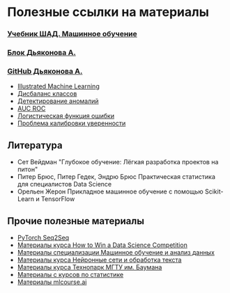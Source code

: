 # Полезные ссылки на материалы

### [Учебник ШАД. Машинное обучение](https://academy.yandex.ru/handbook/ml)
### [Блок Дьяконова А.](https://alexanderdyakonov.wordpress.com/)
### [GitHub Дьяконова А.](https://github.com/Dyakonov)

- [Illustrated Machine Learning](https://illustrated-machine-learning.github.io/)
- [Дисбаланс классов](https://alexanderdyakonov.wordpress.com/2021/05/27/imbalance/)
- [Детектирование аномалий](https://alexanderdyakonov.wordpress.com/2017/04/19/%d0%bf%d0%be%d0%b8%d1%81%d0%ba-%d0%b0%d0%bd%d0%be%d0%bc%d0%b0%d0%bb%d0%b8%d0%b9-anomaly-detection/)
- [AUC ROC](https://alexanderdyakonov.wordpress.com/?s=AUC+ROC)
- [Логистическая функция ошибки](https://alexanderdyakonov.wordpress.com/2018/03/12/%d0%bb%d0%be%d0%b3%d0%b8%d1%81%d1%82%d0%b8%d1%87%d0%b5%d1%81%d0%ba%d0%b0%d1%8f-%d1%84%d1%83%d0%bd%d0%ba%d1%86%d0%b8%d1%8f-%d0%be%d1%88%d0%b8%d0%b1%d0%ba%d0%b8/)
- [Проблема калибровки уверенности](https://alexanderdyakonov.wordpress.com/2020/03/27/%d0%bf%d1%80%d0%be%d0%b1%d0%bb%d0%b5%d0%bc%d0%b0-%d0%ba%d0%b0%d0%bb%d0%b8%d0%b1%d1%80%d0%be%d0%b2%d0%ba%d0%b8-%d1%83%d0%b2%d0%b5%d1%80%d0%b5%d0%bd%d0%bd%d0%be%d1%81%d1%82%d0%b8/)


## Литература

- Сет Вейдман "Глубокое обучение: Лёгкая разработка проектов на питон"
- Питер Брюс, Питер Гедек, Эндрю Брюс Практическая статистика для специалистов Data Science
- Орельен Жерон Прикладное машинное обучение с помощью Scikit-Learn и TensorFlow

## Прочие полезные материалы

- [PyTorch Seq2Seq](https://github.com/RomanSafronenkov/pytorch-seq2seq)
- [Материалы курса How to Win a Data Science Competition](https://github.com/RomanSafronenkov/ds_stuff/tree/main/Different%20courses/How%20to%20Win%20a%20Data%20Science%20Competition)
- [Материалы специализации Машинное обучение и анализ данных](https://github.com/RomanSafronenkov/ds_stuff/tree/main/Different%20courses/%D0%A1%D0%BF%D0%B5%D1%86%D0%B8%D0%B0%D0%BB%D0%B8%D0%B7%D0%B0%D1%86%D0%B8%D1%8F.%20%D0%9C%D0%B0%D1%88%D0%B8%D0%BD%D0%BD%D0%BE%D0%B5%20%D0%BE%D0%B1%D1%83%D1%87%D0%B5%D0%BD%D0%B8%D0%B5%20%D0%B8%20%D0%B0%D0%BD%D0%B0%D0%BB%D0%B8%D0%B7%20%D0%B4%D0%B0%D0%BD%D0%BD%D1%8B%D1%85)
- [Материалы курса Нейронные сети и обработка текста](https://github.com/RomanSafronenkov/ds_stuff/tree/main/Different%20courses/%D0%9D%D0%B5%D0%B9%D1%80%D0%BE%D0%BD%D0%BD%D1%8B%D0%B5%20%D1%81%D0%B5%D1%82%D0%B8%20%D0%B8%20%D0%BE%D0%B1%D1%80%D0%B0%D0%B1%D0%BE%D1%82%D0%BA%D0%B0%20%D1%82%D0%B5%D0%BA%D1%81%D1%82%D0%B0)
- [Материалы курса Технопарк МГТУ им. Баумана](https://github.com/RomanSafronenkov/ds_stuff/tree/main/University/%D0%A2%D0%B5%D1%85%D0%BD%D0%BE%D0%BF%D0%B0%D1%80%D0%BA)
- [Материалы с курсов по статистике](https://github.com/RomanSafronenkov/statistics_course)
- [Материалы mlcourse.ai](https://github.com/RomanSafronenkov/mlcourse.ai)
